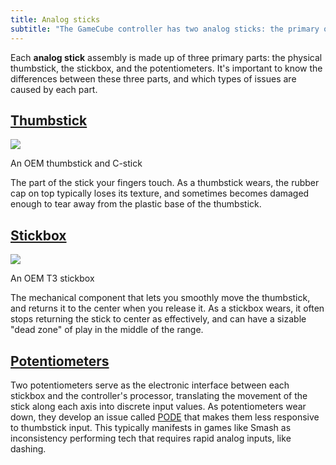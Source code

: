 ```yaml
---
title: Analog sticks
subtitle: "The GameCube controller has two analog sticks: the primary one on the left, and the C-stick on the right."
---
```


Each **analog stick** assembly is made up of three primary parts: the physical thumbstick, the stickbox, and the potentiometers. It's important to know the differences between these three parts, and which types of issues are caused by each part.

## [Thumbstick](analog-sticks/stick-components/thumbsticks)

<aside>
  <a href="/static/compendium/oem-thumbsticks.jpg">
    <img src="/static/compendium/oem-thumbsticks-thumb.jpg">
  </a>
  <p>An OEM thumbstick and C-stick</p>
</aside>

The part of the stick your fingers touch. As a thumbstick wears, the rubber cap on top typically loses its texture, and sometimes becomes damaged enough to tear away from the plastic base of the thumbstick.

## [Stickbox](analog-sticks/stick-components/stickboxes)

<aside>
  <a href="/static/compendium/t3-stickbox.jpg">
    <img src="/static/compendium/t3-stickbox-thumb.jpg">
  </a>
  <p>An OEM T3 stickbox</p>
</aside>

The mechanical component that lets you smoothly move the thumbstick, and returns it to the center when you release it. As a stickbox wears, it often stops returning the stick to center as effectively, and can have a sizable "dead zone" of play in the middle of the range.

## [Potentiometers](analog-sticks/stick-components/stickbox-potentiometers)

Two potentiometers serve as the electronic interface between each stickbox and the controller's processor, translating the movement of the stick along each axis into discrete input values. As potentiometers wear down, they develop an issue called [PODE](/analog-sticks/pode) that makes them less responsive to thumbstick input. This typically manifests in games like Smash as inconsistency performing tech that requires rapid analog inputs, like dashing.
